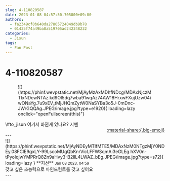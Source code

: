 ```yaml
---
slug: 4-110820587
date: 2023-01-08 04:57:50.705000+09:00
authors:
  - fa2349cf0b640da27805724049db9b78
  - 01435f74a49ba8a519705ad242348232
categories:
  - Jisun
tags:
  - Fan Post
---
```


# 4-110820587

<div class="post-container" markdown="1">
<div class="content-container md-sidebar__scrollwrap" markdown="1">


<figure markdown="1">
![](https://phinf.wevpstatic.net/MjAyMzAxMDhfNDcg/MDAxNjczMTIxNDcwNTAz.kd9Ol5dq7wba91wqAz74AW18HrxwFXujUzw04iwONaYg.7u9xEV_tMjJHQmZytW0NaSYBa3o5J-0mDnc-JWrGQQAg.JPEG/image.jpg?type=e1920){ loading=lazy onclick="openFullscreen(this)"}
</figure>
\#to_jisun 여기서 바뀐게 있나요? 지쎈

</div>
</div>

<div style="text-align: right;" markdown="1">
<a href="https://weverse.io/fromis9/fanpost/4-110820587" style="text-align: right;">:material-share:{.big-emoji}</a>
</div>
---

<div class="comments-container md-sidebar__scrollwrap" markdown="1">
<div class="comment" markdown="1">
<div class='id-container' markdown="1">
![](https://phinf.wevpstatic.net/MjAyNDEyMTlfMTE5/MDAxNzM0NTgzMjY0NDEy.08FClE9gxLY-99LscoMUgQbKnrVicLFFWSqmAi3eGLEg.hXV0n-tPyoIqjwYMPRrQ8Zn9aHvy3-B2llL4LWAZ_bEg.JPEG/image.jpg?type=s72){ loading=lazy }
**<span class="artist">지선</span>** <small>Jan 08 2023, 04:59</small><br>
</div>
<div class='comment-body' markdown="1">
갖고 싶은 초능력으로 마인드컨트롤 갖고 싶어요
</div>
</div>
</div>
---

